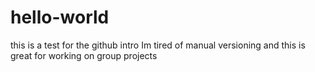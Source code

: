 # hello-world
this is a test for the github intro
Im tired of manual versioning and this is great for working on group projects
